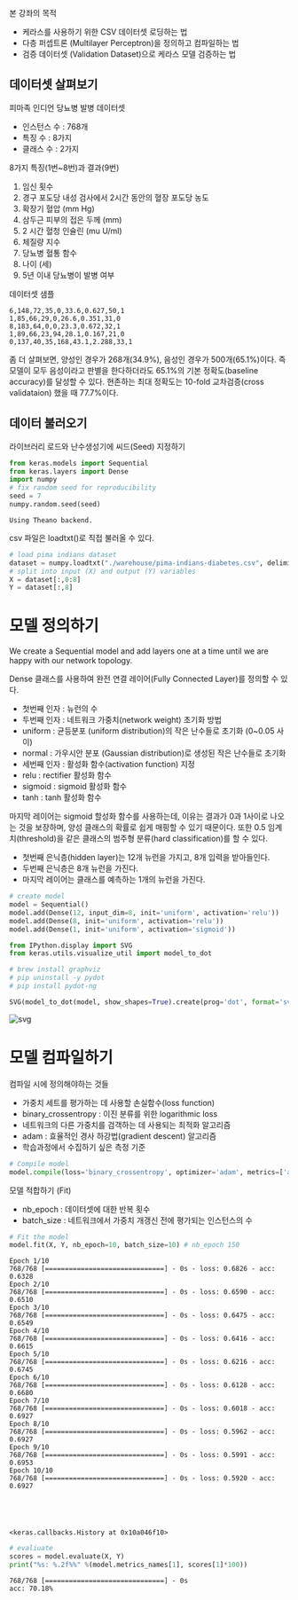 
본 강좌의 목적

- 케라스를 사용하기 위한 CSV 데이터셋 로딩하는 법
- 다층 퍼셉트론 (Multilayer Perceptron)을 정의하고 컴파일하는 법
- 검증 데이터셋 (Validation Dataset)으로 케라스 모델 검증하는 법

## 데이터셋 살펴보기

피마족 인디언 당뇨병 발병 데이터셋

- 인스턴스 수 : 768개
- 특징 수 : 8가지
- 클래스 수 : 2가지

8가지 특징(1번~8번)과 결과(9번)

1. 임신 횟수
2. 경구 포도당 내성 검사에서 2시간 동안의 혈장 포도당 농도
3. 확장기 혈압 (mm Hg)
4. 삼두근 피부의 접은 두께 (mm)
5. 2 시간 혈청 인슐린 (mu U/ml)
6. 체질량 지수
7. 당뇨병 혈통 함수
8. 나이 (세)
9. 5년 이내 당뇨병이 발병 여부

데이터셋 샘플

    6,148,72,35,0,33.6,0.627,50,1
    1,85,66,29,0,26.6,0.351,31,0
    8,183,64,0,0,23.3,0.672,32,1
    1,89,66,23,94,28.1,0.167,21,0
    0,137,40,35,168,43.1,2.288,33,1
    
좀 더 살펴보면, 양성인 경우가 268개(34.9%), 음성인 경우가 500개(65.1%)이다. 즉 모델이 모두 음성이라고 판별을 한다하더라도 65.1%의 기본 정확도(baseline accuracy)를 달성할 수 있다. 현존하는 최대 정확도는 10-fold 교차검증(cross validataion) 했을 때 77.7%이다.

## 데이터 불러오기

라이브러리 로드와 난수생성기에 씨드(Seed) 지정하기


```python
from keras.models import Sequential
from keras.layers import Dense
import numpy
# fix random seed for reproducibility
seed = 7
numpy.random.seed(seed)
```

    Using Theano backend.


csv 파일은 loadtxt()로 직접 불러올 수 있다.


```python
# load pima indians dataset
dataset = numpy.loadtxt("./warehouse/pima-indians-diabetes.csv", delimiter=",")
# split into input (X) and output (Y) variables
X = dataset[:,0:8]
Y = dataset[:,8]
```

# 모델 정의하기


We create a Sequential model and add layers one at a time until we are happy with our network topology.

Dense 클래스를 사용하여 완전 연결 레이어(Fully Connected Layer)를 정의할 수 있다.

- 첫번째 인자 : 뉴런의 수
- 두번째 인자 : 네트워크 가중치(network weight) 초기화 방법
 - uniform : 균등분포 (uniform distribution)의 작은 난수들로 초기화 (0~0.05 사이)
 - normal : 가우시안 분포 (Gaussian distribution)로 생성된 작은 난수들로 초기화 
- 세번째 인자 : 활성화 함수(activation function) 지정
 - relu : rectifier 활성화 함수
 - sigmoid : sigmoid 활성화 함수
 - tanh : tanh 활성화 함수
 
마지막 레이어는 sigmoid 할성화 함수를 사용하는데, 이유는 결과가 0과 1사이로 나오는 것을 보장하며, 양성 클래스의 확률로 쉽게 매핑할 수 있기 때문이다. 또한 0.5 임계치(threshold)을 같은 클래스의 범주형 분류(hard classification)를 할 수 있다.

- 첫번째 은닉층(hidden layer)는 12개 뉴런을 가지고, 8개 입력을 받아들인다.
- 두번째 은닉층은 8개 뉴런을 가진다.
- 마지막 레이어는 클래스를 예측하는 1개의 뉴런을 가진다.


```python
# create model
model = Sequential()
model.add(Dense(12, input_dim=8, init='uniform', activation='relu'))
model.add(Dense(8, init='uniform', activation='relu'))
model.add(Dense(1, init='uniform', activation='sigmoid'))
```


```python
from IPython.display import SVG
from keras.utils.visualize_util import model_to_dot

# brew install graphviz
# pip uninstall -y pydot
# pip install pydot-ng

SVG(model_to_dot(model, show_shapes=True).create(prog='dot', format='svg'))
```




![svg](./warehouse/2017-1-17-1.svg)



# 모델 컴파일하기

컴파일 시에 정의해야하는 것들
- 가중치 세트를 평가하는 데 사용할 손실함수(loss function)
 - binary_crossentropy : 이진 분류를 위한 logarithmic loss
- 네트워크의 다른 가중치를 검객하는 데 사용되는 최적화 알고리즘
 - adam : 효율적인 경사 하강법(gradient descent) 알고리즘
- 학습과정에서 수집하기 싶은 측정 기준


```python
# Compile model
model.compile(loss='binary_crossentropy', optimizer='adam', metrics=['accuracy'])
```

모델 적합하기 (Fit)

- nb_epoch : 데이터셋에 대한 반복 횟수
- batch_size : 네트워크에서 가중치 개갱신 전에 평가되는 인스턴스의 수


```python
# Fit the model
model.fit(X, Y, nb_epoch=10, batch_size=10) # nb_epoch 150
```

    Epoch 1/10
    768/768 [==============================] - 0s - loss: 0.6826 - acc: 0.6328     
    Epoch 2/10
    768/768 [==============================] - 0s - loss: 0.6590 - acc: 0.6510     
    Epoch 3/10
    768/768 [==============================] - 0s - loss: 0.6475 - acc: 0.6549     
    Epoch 4/10
    768/768 [==============================] - 0s - loss: 0.6416 - acc: 0.6615     
    Epoch 5/10
    768/768 [==============================] - 0s - loss: 0.6216 - acc: 0.6745     
    Epoch 6/10
    768/768 [==============================] - 0s - loss: 0.6128 - acc: 0.6680     
    Epoch 7/10
    768/768 [==============================] - 0s - loss: 0.6018 - acc: 0.6927     
    Epoch 8/10
    768/768 [==============================] - 0s - loss: 0.5962 - acc: 0.6927     
    Epoch 9/10
    768/768 [==============================] - 0s - loss: 0.5991 - acc: 0.6953     
    Epoch 10/10
    768/768 [==============================] - 0s - loss: 0.5920 - acc: 0.6927     





    <keras.callbacks.History at 0x10a046f10>




```python
# evaliuate
scores = model.evaluate(X, Y)
print("%s: %.2f%%" %(model.metrics_names[1], scores[1]*100))
```

    768/768 [==============================] - 0s     
    acc: 70.18%



```python

```
